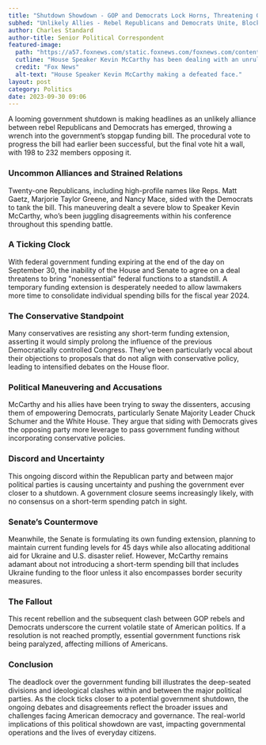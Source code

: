 ```yaml
---
title: "Shutdown Showdown - GOP and Democrats Lock Horns, Threatening Government Operations"
subhed: "Unlikely Allies - Rebel Republicans and Democrats Unite, Blocking Essential Funding and Edging the Government Closer to a Shutdown"
author: Charles Standard
author-title: Senior Political Correspondent
featured-image: 
  path: "https://a57.foxnews.com/static.foxnews.com/foxnews.com/content/uploads/2023/09/720/405/Safeimagekit-resized-img-12.jpeg?ve=1&tl=1"
  cutline: "House Speaker Kevin McCarthy has been dealing with an unruly GOP conference for much of his leadership so far"
  credit: "Fox News"
  alt-text: "House Speaker Kevin McCarthy making a defeated face."
layout: post
category: Politics
date: 2023-09-30 09:06
---
```


A looming government shutdown is making headlines as an unlikely alliance between rebel Republicans and Democrats has emerged, throwing a wrench into the government’s stopgap funding bill. The procedural vote to progress the bill had earlier been successful, but the final vote hit a wall, with 198 to 232 members opposing it.

### Uncommon Alliances and Strained Relations
Twenty-one Republicans, including high-profile names like Reps. Matt Gaetz, Marjorie Taylor Greene, and Nancy Mace, sided with the Democrats to tank the bill. This maneuvering dealt a severe blow to Speaker Kevin McCarthy, who’s been juggling disagreements within his conference throughout this spending battle.

### A Ticking Clock
With federal government funding expiring at the end of the day on September 30, the inability of the House and Senate to agree on a deal threatens to bring "nonessential" federal functions to a standstill. A temporary funding extension is desperately needed to allow lawmakers more time to consolidate individual spending bills for the fiscal year 2024.

### The Conservative Standpoint
Many conservatives are resisting any short-term funding extension, asserting it would simply prolong the influence of the previous Democratically controlled Congress. They’ve been particularly vocal about their objections to proposals that do not align with conservative policy, leading to intensified debates on the House floor.

### Political Maneuvering and Accusations
McCarthy and his allies have been trying to sway the dissenters, accusing them of empowering Democrats, particularly Senate Majority Leader Chuck Schumer and the White House. They argue that siding with Democrats gives the opposing party more leverage to pass government funding without incorporating conservative policies.

### Discord and Uncertainty
This ongoing discord within the Republican party and between major political parties is causing uncertainty and pushing the government ever closer to a shutdown. A government closure seems increasingly likely, with no consensus on a short-term spending patch in sight.

### Senate’s Countermove
Meanwhile, the Senate is formulating its own funding extension, planning to maintain current funding levels for 45 days while also allocating additional aid for Ukraine and U.S. disaster relief. However, McCarthy remains adamant about not introducing a short-term spending bill that includes Ukraine funding to the floor unless it also encompasses border security measures.

### The Fallout
This recent rebellion and the subsequent clash between GOP rebels and Democrats underscore the current volatile state of American politics. If a resolution is not reached promptly, essential government functions risk being paralyzed, affecting millions of Americans.

### Conclusion
The deadlock over the government funding bill illustrates the deep-seated divisions and ideological clashes within and between the major political parties. As the clock ticks closer to a potential government shutdown, the ongoing debates and disagreements reflect the broader issues and challenges facing American democracy and governance. The real-world implications of this political showdown are vast, impacting governmental operations and the lives of everyday citizens.
